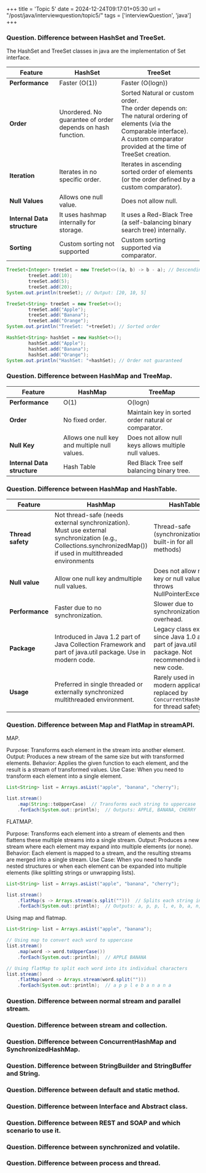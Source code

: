 +++
title = 'Topic 5'
date = 2024-12-24T09:17:01+05:30
url = "/post/java/interviewquestion/topic5/"
tags = ['interviewQuestion', 'java']
+++

### Question. Difference between HashSet and TreeSet.

The HashSet and TreeSet classes in java are the implementation of Set interface.

| Feature                    | HashSet                                                    | TreeSet                                                                                                                                                                                          |
|----------------------------|------------------------------------------------------------|--------------------------------------------------------------------------------------------------------------------------------------------------------------------------------------------------|
| **Performance**            | Faster (O(1))                                              | Faster (O(logn))                                                                                                                                                                                 |
| **Order**                  | Unordered. No guarantee of order depends on hash function. | Sorted Natural or custom order. <br/> The order depends on: The natural ordering of elements (via the Comparable interface). <br/> A custom comparator provided at the time of TreeSet creation. |
| **Iteration**              | Iterates in no specific order.                             | Iterates in ascending sorted order of elements (or the order defined by a custom comparator).|
| **Null Values**            | Allows one null value.                                     |Does not allow null.|
| **Internal Data structure** | It uses hashmap internally for storage.                    |It uses a Red-Black Tree (a self-balancing binary search tree) internally.|
| **Sorting**                | Custom sorting not supported                               | Custom sorting supported via comparator.                   |

```java
TreeSet<Integer> treeSet = new TreeSet<>((a, b) -> b - a); // Descending order
        treeSet.add(10);
        treeSet.add(5);
        treeSet.add(20);
System.out.println(treeSet); // Output: [20, 10, 5]

TreeSet<String> treeSet = new TreeSet<>();
        treeSet.add("Apple");
        treeSet.add("Banana");
        treeSet.add("Orange");
System.out.println("TreeSet: "+treeSet); // Sorted order

HashSet<String> hashSet = new HashSet<>();
        hashSet.add("Apple");
        hashSet.add("Banana");
        hashSet.add("Orange");
System.out.println("HashSet: "+hashSet); // Order not guaranteed
```


### Question. Difference between HashMap and TreeMap.

| Feature                     |HashMap| TreeMap                                               |
|-----------------------------|-------------------------|-------------------------------------------------------|
| **Performance**             | O(1)                                          | O(logn)                                               |
| **Order**                   | No fixed order.                               | Maintain key in sorted order natural or comparator.   |
| **Null Key**                | Allows one null key and multiple null values. | Does not allow null keys allows multiple null values. |
| **Internal Data structure** | Hash Table                                    | Red Black Tree self balancing binary tree.            |


### Question. Difference between HashMap and HashTable.

| Feature           | HashMap                                                                                                                                                              | HashTable |
|-------------------|----------------------------------------------------------------------------------------------------------------------------------------------------------------------|-----------|
| **Thread safety** | Not thread-safe (needs external synchronization). <br/>Must use external synchronization (e.g., Collections.synchronizedMap()) if used in multithreaded environments |Thread-safe (synchronization is built-in for all methods)|
| **Null value**    | Allow one null key andmultiple null values.                                                                                                                          |Does not allow null key or null values throws NullPointerException.|
| **Performance**   | Faster due to no synchronization.                                                                                                                                    |Slower due to synchronization overhead.|
| **Package**       | Introduced in Java 1.2 part of Java Collection Framework and part of java.util package. Use in modern code.                                                          |Legacy class exists since Java 1.0 and part of java.util package. Not recommended in new code.|
| **Usage**         |Preferred in single threaded or externally synchronized multithreaded environment.|Rarely used in modern application replaced by `ConcurrentHashMap` for thread safety.|

### Question. Difference between Map and FlatMap in streamAPI.

MAP.

Purpose: Transforms each element in the stream into another element.
Output: Produces a new stream of the same size but with transformed elements.
Behavior: Applies the given function to each element, and the result is a stream of transformed values.
Use Case: When you need to transform each element into a single element.

```java
List<String> list = Arrays.asList("apple", "banana", "cherry");

list.stream()
    .map(String::toUpperCase)  // Transforms each string to uppercase
    .forEach(System.out::println);  // Outputs: APPLE, BANANA, CHERRY
```

FLATMAP.

Purpose: Transforms each element into a stream of elements and then flattens these multiple streams into a single stream.
Output: Produces a new stream where each element may expand into multiple elements (or none).
Behavior: Each element is mapped to a stream, and the resulting streams are merged into a single stream.
Use Case: When you need to handle nested structures or when each element can be expanded into multiple elements (like splitting strings or unwrapping lists).
```java
List<String> list = Arrays.asList("apple", "banana", "cherry");

list.stream()
    .flatMap(s -> Arrays.stream(s.split("")))  // Splits each string into a stream of characters
    .forEach(System.out::println);  // Outputs: a, p, p, l, e, b, a, n, a, n, a, c, h, e, r, r, y
```
Using map and flatmap.
```java
List<String> list = Arrays.asList("apple", "banana");

// Using map to convert each word to uppercase
list.stream()
    .map(word -> word.toUpperCase())
    .forEach(System.out::println);  // APPLE BANANA

// Using flatMap to split each word into its individual characters
list.stream()
    .flatMap(word -> Arrays.stream(word.split("")))
    .forEach(System.out::println);  // a p p l e b a n a n a
```

### Question. Difference between normal stream and parallel stream.

### Question. Difference between stream and collection.
### Question. Difference between ConcurrentHashMap and SynchronizedHashMap.

### Question. Difference between StringBuilder and StringBuffer and String.

### Question. Difference between default and static method.

### Question. Difference between Interface and Abstract class.

### Question. Difference between REST and SOAP and which scenario to use it.

### Question. Difference between synchronized and volatile.

### Question. Difference between process and thread.